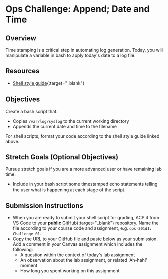 # Ops Challenge: Append; Date and Time

## Overview

Time stamping is a critical step in automating log generation. Today, you will manipulate a variable in bash to apply today's date to a log file.

## Resources

- [Shell style guide](https://google.github.io/styleguide/shellguide.html){:target="_blank"}

## Objectives

Create a bash script that:
- Copies `/var/log/syslog` to the current working directory
- Appends the current date and time to the filename

For shell scripts, format your code according to the shell style guide linked above.

## Stretch Goals (Optional Objectives)

Pursue stretch goals if you are a more advanced user or have remaining lab time.

- Include in your bash script some timestamped echo statements telling the user what is happening at each stage of the script.

## Submission Instructions

- When you are ready to submit your shell script for grading, ACP it from VS Code to your **public** [GitHub](https://github.com/){:target="_blank"} repository. Name the file according to your course code and assignment, e.g. `ops-301d1: Challenge 01`.
- Copy the URL to your GitHub file and paste below as your submission. Add a comment in your Canvas assignment which includes the following:
  - A question within the context of today's lab assignment
  - An observation about the lab assignment, or related 'Ah-hah!' moment
  - How long you spent working on this assignment
